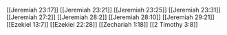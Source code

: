 [[Jeremiah 23:17]]
[[Jeremiah 23:21]]
[[Jeremiah 23:25]]
[[Jeremiah 23:31]]
[[Jeremiah 27:2]]
[[Jeremiah 28:2]]
[[Jeremiah 28:10]]
[[Jeremiah 29:21]]
[[Ezekiel 13:7]]
[[Ezekiel 22:28]]
[[Zechariah 1:18]]
[[2 Timothy 3:8]]
